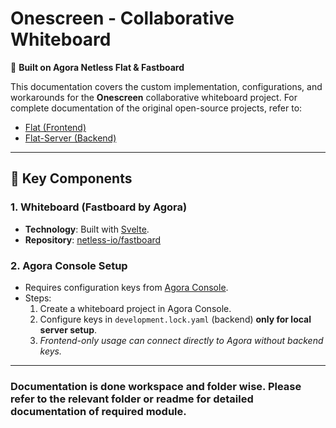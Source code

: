 # Onescreen - Collaborative Whiteboard  

🚀 **Built on Agora Netless Flat & Fastboard**  

This documentation covers the custom implementation, configurations, and workarounds for the **Onescreen** collaborative whiteboard project. For complete documentation of the original open-source projects, refer to:  
- [Flat (Frontend)](https://github.com/netless-io/flat)  
- [Flat-Server (Backend)](https://github.com/netless-io/flat-server)  

---

## 📌 Key Components  
### 1. **Whiteboard (Fastboard by Agora)**  
- **Technology**: Built with [Svelte](https://svelte.dev/).  
- **Repository**: [netless-io/fastboard](https://github.com/netless-io/fastboard)  

### 2. **Agora Console Setup**  
- Requires configuration keys from [Agora Console](https://console.agora.io).  
- Steps:  
  1. Create a whiteboard project in Agora Console.  
  2. Configure keys in `development.lock.yaml` (backend) **only for local server setup**.  
  3. *Frontend-only usage can connect directly to Agora without backend keys.*  

---

### Documentation is done workspace and folder wise. Please refer to the relevant folder or readme for detailed documentation of required module.
